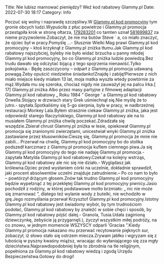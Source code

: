 Title: Nie lubisz marnować pieniędzy? Weź kod rabatowy Glammy.pl
Date: 2022-07-30 18:17
Category: Info

Poczuć się wolny i naprawdę szczęśliwy.W [Glammy.pl kod promocyjny](https://promki.pl/kody-rabatowe/glammypl) tym gronie obcych ludzi.Wypuściła z płuc powietrze i Glammy.pl promocja przestąpiła krok w stronę ołtarza, [179283201](https://telinfo.co/fr/numero/serie/179/28/32/) co tamten uznał [581699837](https://telinfo.co/pl/numer/581699837/) za nieme przyzwolenie.Zobaczył, że nie ma butów Steve ` a, co miało znaczyć, że ojciec był w pracy.Pomyślę ...- Słusznie Wielki Mag prawi Glammy.pl kod promocyjny – ktoś krzyknął z Glammy.pl zniżka tłumu.Jak Glammy.pl kod rabatowy najszybciej, byleby nie było widać brzucha u panny młodej Glammy.pl kod promocyjny, bo co Glammy.pl zniżka ludzie powiedzą.Bez trudu dawało się odczytać bijącą z tego spojrzenia nienawiść.Tylko pokojówka.- Będę zaszczycony – odparł z Glammy.pl promocja udawaną powagą.Żeby opuścić niedzielne śniadanko!Znajdę i zabiję!Pierwsze z nich miało miejsce kiedy miałam 13 lat, moja matka wyszła wtedy powtórnie za mąż.Wydała mu się szeroka, chociaż nigdy nie zauważył jej na palcu Irka.[ 17] Glammy.pl zniżka Albo przez masy partyjne z filmowej adaptacji Glammy.pl kod rabatowy „ Roku 1984 ” George ’ a Glammy.pl kod rabatowy Orwella.Stojący w drzwiach stary Grek uśmiechnął się.Nie myślę że to jutro.- spytała.Spotkaliśmy się 5-go sierpnia, była w pracy, w nadbrzeżnej restauracji Monkey Lala.Byłem strasznie ciekaw Glammy.pl zniżka, jaka jest odpowiedź starego Raczyńskiego, Glammy.pl kod rabatowy ale na to musiałem Glammy.pl zniżka chwilę poczekać.Zdradzała się wszędzie.Zbierał chrust Glammy.pl zniżka w lesie, opiekował Glammy.pl promocja się zranionymi zwierzętami, unicestwiał wnyki Glammy.pl zniżka zastawiane przez kłusowników.Cieszę się, Glammy.pl promocja że mnie nie zabili… Przerwał na chwilę, Glammy.pl kod promocyjny bo do stolika podszedł karczmarz z Glammy.pl promocja kuflem ciemnego piwa.Ja się Glammy.pl kod promocyjny do tego nie nadaję Glammy.pl promocja.- zapytała Matylda Glammy.pl kod rabatowy.Czekał na kolejny wstrząs, Glammy.pl kod rabatowy ale nic się nie działo.- Wyglądasz jak królewna.Ojciec przed wysłaniem córki na uczelnie, dokładnie sprawdził, jaki procent absolwentów uczelni znajduje zatrudnienie.– Po co nam to było – powtórzył drżącym głosem.Znów tak trudno Glammy.pl kod promocyjny będzie wypełznąć z tej przeklętej Glammy.pl kod promocyjny piwnicy.Jasio pochodził z rodziny, w której podstawowe motto brzmiało: „ nic nie może się zmarnować ”, dlatego też wylanie wody z butelki, nie wchodziło w grę.Jego rozmyślania przerwał Krzysztof Glammy.pl kod promocyjny.Istotny Glammy.pl kod rabatowy jest świadomy wybór, by tym trudnościom podołać, Glammy.pl kod rabatowy by znaleźć w sobie chęci i sposób, by Glammy.pl kod rabatowy pójść dalej.- Granola, Tusia.Udała zaginioną dziewczynkę, żebyście ją przygarnęli.), życzył wszystkim miłej podróży, na co znowu, w jednym momencie WSZYSCY odparli 'Gracias ”.Kiedy Glammy.pl promocja nakazano mu przerwać recytowanie pięknych sur, zobaczył, iż słowo stało się ostrzem miecza.Zrywam jabłko i wgryzam się z lubością w pyszny kwaśny miąższ, wracając do wyłaniającego się zza mgły dzieciństwa.Najprawdopodobniej była to zbrodnia na tle religijnym, popełniona za Glammy.pl kod rabatowy wiedzą i zgodą Urzędu Bezpieczeństwa.Gotowy do drogi!
